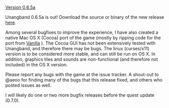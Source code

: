 [Version 0.6.5a](https://dgolddragon28.github.io/Unangband/2017/01/28/Version065a.html)

Unangband 0.6.5a is out! Download the source or binary of the new release [here](https://github.com/DGoldDragon28/Unangband/releases/tag/v.0.6.5a).

Among several bugfixes to improve the experience, I have also created a native Mac OS X (Cocoa) port of the game
(mostly by ripping code for the port from [Vanilla](https://github.com/angband/angband) ). The Cocoa GUI has not
been extensively tested with Unangband, and therefore there may be bugs. The linux (curses/x11) version is to be
considered more stable, and can still be run on OS X. In addition, graphics tiles and sounds are non-functional
(and therefore not included) in the OS X version.

Please report any bugs with the game at the issue tracker. A shout-out to @aeoo for finding many of the bugs that
this release fixed, and others who posted issues as well.

I will likely do one or two more bugfix releases before the quest update (0.7.0).
